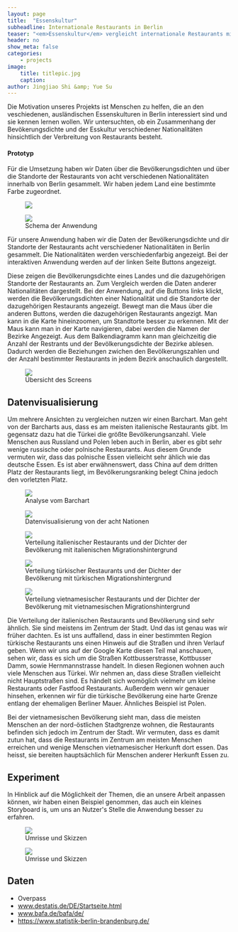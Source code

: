 ```yaml
---
layout: page
title:  "Essenskultur"
subheadline: Internationale Restaurants in Berlin
teaser: "<em>Essenskultur</em> vergleicht internationale Restaurants mit der Bevölkerungsverteilung."
header: no
show_meta: false
categories:
    - projects
image:
    title: titlepic.jpg
    caption:
author: Jingjiao Shi &amp; Yue Su
---
```


Die Motivation unseres Projekts ist Menschen zu helfen, die an den veschiedenen, ausländischen Essenskulturen in Berlin interessiert sind und sie kennen lernen wollen. Wir untersuchten, ob ein Zusammenhang der Bevökerungsdichte und der Esskultur verschiedener Nationalitäten hinsichtlich der Verbreitung von Restaurants besteht.

#### Prototyp
Für die Umsetzung haben wir Daten über die Bevölkerungsdichten und über die Standorte der Restaurants von acht verschiedenen Nationalitäten innerhalb von Berlin gesammelt. Wir haben jedem Land eine bestimmte Farbe zugeordnet.

<figure>
  <img src="{{ site.urlimg }}/essen/prototyp.jpg" />
  <figcaption ></figcaption>
</figure>

<figure>
  <img src="{{ site.urlimg }}/essen/restaurants2.jpg" />
  <figcaption >Schema der Anwendung</figcaption>
</figure>

Für unsere Anwendung haben wir die Daten der Bevölkerungsdichte und dir Standorte der Restaurants acht verschiedener Nationalitäten in Berlin gesammelt. Die Nationalitäten werden verschiedenfarbig angezeigt. Bei der interaktiven Anwendung werden auf der linken Seite Buttons angezeigt.

Diese zeigen die Bevölkerungsdichte eines Landes und die dazugehörigen Standorte der Restaurants an. Zum Vergleich werden die Daten anderer Nationalitäten dargestellt. Bei der Anwendung, auf die Buttons links klickt, werden die Bevölkerungsdichten einer Nationalität und die Standorte der dazugehörigen Restaurants angezeigt. Bewegt man die Maus über die anderen Buttons, werden die dazugehörigen Restaurants angezigt. Man kann in die Karte hineinzoomen, um Standtorte besser zu erkennen. Mit der Maus kann man in der Karte navigieren, dabei werden die Namen der Bezirke Angezeigt. Aus dem Balkendiagramm kann man gleichzeitig die Anzahl der Restrants und der Bevölkerungsdichte der Bezirke ablesen. Dadurch werden die Beziehungen zwichen den Bevölkerungszahlen und der Anzahl bestimmter Restaurants in jedem Bezirk anschaulich dargestellt.


<figure>
  <img src="{{ site.urlimg }}/essen/exhibition.jpg" />
  <figcaption >Übersicht des Screens</figcaption>
</figure>


## Datenvisualisierung
Um mehrere Ansichten zu vergleichen nutzen wir einen Barchart. Man geht von der Barcharts aus, dass es am meisten italienische Restaurants gibt. Im gegensatz dazu hat die Türkei die größte Bevölkerungsanzahl. Viele Menschen aus Russland und Polen leben auch in Berlin, aber es gibt sehr wenige russische oder polnische Restaurants. Aus diesem Grunde vermuten wir, dass das polnische Essen vielleicht sehr ählich wie das deutsche Essen. Es ist aber erwähnenswert, dass China auf dem dritten Platz der Restaurants liegt, im Bevölkerungsranking belegt China jedoch den vorletzten Platz.

<figure>
  <img src="{{ site.urlimg }}/essen/teil4.jpg" />
  <figcaption >Analyse vom Barchart</figcaption>
</figure>

<figure>
  <img src="{{ site.urlimg }}/essen/restaurants.jpg" />
  <figcaption >Datenvisualisierung von der acht Nationen </figcaption>
</figure>

<figure>
  <img src="{{ site.urlimg }}/essen/daten1.jpg" />
  <figcaption >Verteilung italienischer Restaurants und der Dichter der Bevölkerung mit italienischen Migrationshintergrund</figcaption>
</figure>

<figure>
  <img src="{{ site.urlimg }}/essen/daten2.jpg" />
  <figcaption >Verteilung türkischer Restaurants und der Dichter der Bevölkerung mit türkischen Migrationshintergrund</figcaption>
</figure>  

<figure>
  <img src="{{ site.urlimg }}/essen/daten3.jpg" />
  <figcaption >Verteilung vietnamesischer Restaurants und der Dichter der Bevölkerung mit vietnamesischen Migrationshintergrund</figcaption>
</figure>

Die Verteilung der italienischen Restaurants und Bevölkerung sind sehr ähnlich. Sie sind meistens im Zentrum der Stadt. Und das ist genau was wir früher dachten. Es ist uns auffallend, dass in einer bestimmten Region türkische Restaurants uns einen Hinweis auf die Straßen und ihren Verlauf geben. Wenn wir uns auf der Google Karte diesen Teil mal anschauen, sehen wir, dass es sich um die Straßen Kottbusserstrasse, Kottbusser Damm, sowie Hernmannstrasse handelt. In diesen Regionen wohnen auch viele Menschen aus Türkei. Wir nehmen an, dass diese Straßen vielleicht nicht Hauptstraßen sind. Es händelt sich womöglich vielmehr um kleine Restaurants oder Fastfood Restaurants. Außerdem wenn wir genauer hinsehen, erkennen wir für die türkische Bevölkerung eine harte Grenze entlang der ehemaligen Berliner Mauer. Ähnliches Beispiel ist Polen.

Bei der vietnamesischen Bevölkerung sieht man, dass die meisten Menschen an der nord-östlichen Stadtgrenze wohnen, die Restaurants befinden sich jedoch im Zentrum der Stadt. Wir vermuten, dass es damit zutun hat, dass die Restaurants im Zentrum am meisten Menschen erreichen und wenige Menschen vietnamesischer Herkunft dort essen. Das heisst, sie bereiten hauptsächlich für Menschen anderer
Herkunft Essen zu.

## Experiment
In Hinblick auf die Möglichkeit der Themen, die an unsere Arbeit anpassen können, wir haben einen Beispiel genommen, das auch ein kleines Storyboard is, um uns an Nutzer's Stelle die Anwendung besser zu erfahren.

<figure>
  <img src="{{ site.urlimg }}/essen/experiment.jpg" />
  <figcaption >Umrisse und Skizzen</figcaption>
</figure>

<figure>
  <img src="{{ site.urlimg }}/essen/experi.jpg" />
  <figcaption >Umrisse und Skizzen</figcaption>
</figure>

## Daten
* Overpass
* www.destatis.de/DE/Startseite.html
* www.bafa.de/bafa/de/
* https://www.statistik-berlin-brandenburg.de/
